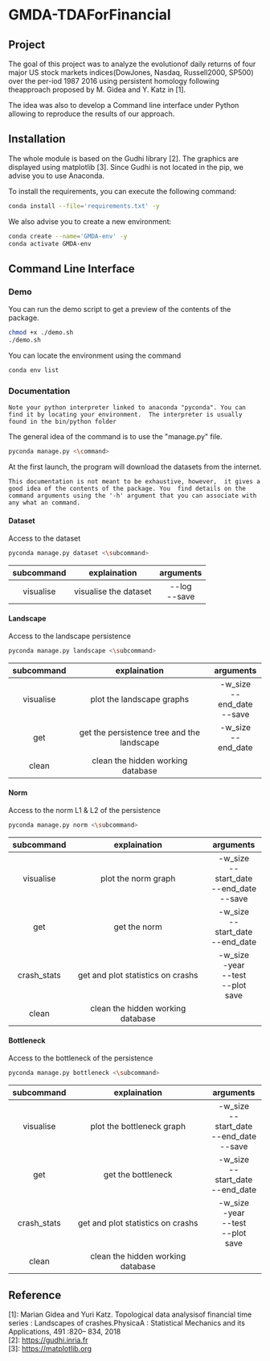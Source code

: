 # GMDA-TDAForFinancial

## Project
The goal of this project was to analyze the evolutionof daily returns of four 
major US stock markets indices(DowJones, Nasdaq, Russell2000, SP500) over the 
per-iod 1987 2016 using persistent homology following theapproach proposed by 
M. Gidea and Y. Katz in [1].


The idea was also to develop a Command line 
interface under Python allowing to reproduce the results of our approach.

## Installation
The whole module is based on the Gudhi library [2]. 
The graphics are displayed using matplotlib [3].
Since Gudhi is not located in the pip, 
we advise you to use Anaconda.

To install the requirements, you can execute the following command:
```bash
conda install --file='requirements.txt' -y
```

We also advise you to create a new environment:
```bash
conda create --name='GMDA-env' -y
conda activate GMDA-env
```

## Command Line Interface

### Demo
You can run the demo script to get a 
preview of the contents of the package.
```bash
chmod +x ./demo.sh
./demo.sh
```

You can locate the environment using the command
```bash
conda env list 
```

### Documentation
`Note your python interpreter linked to anaconda "pyconda".
You can find it by locating your environment. 
The interpreter is usually found in the bin/python folder`

The general idea of the command is to use the "manage.py" file.
```bash
pyconda manage.py <\command>
```
At the first launch, the program will download the datasets from the internet. 

`This documentation is not meant to be exhaustive, however, 
it gives a good idea of the contents of the package. You 
find details on the command arguments using the '-h' argument that you can associate with any
 what an command.`
#### Dataset
Access to the dataset
```bash
pyconda manage.py dataset <\subcommand>
```
| subcommand     | explaination            | arguments   |
| :----------:   | :----------:             | :----------: |
|  visualise     | visualise the dataset   | --log <br/> --save    |

#### Landscape
Access to the landscape persistence
```bash
pyconda manage.py landscape <\subcommand>
```
| subcommand     | explaination            | arguments   |
| :----------:   | :----------:             | :----------: |
|  visualise     | plot the landscape graphs  | -w_size <br/> --end_date <br/> --save    |
|  get     | get the persistence tree and the landscape   | -w_size <br/> --end_date    |
|  clean     | clean the hidden working database   |  |

#### Norm
Access to the norm L1 & L2 of the persistence
```bash
pyconda manage.py norm <\subcommand>
```
| subcommand     | explaination            | arguments   |
| :----------:   | :----------:             | :----------: |
|  visualise     | plot the norm graph  | -w_size <br/> --start_date <br/> --end_date <br/> --save    |
|  get     | get the norm   | -w_size <br/> --start_date <br/> --end_date  |
|  crash_stats     |  get and plot statistics on crashs   | -w_size <br/> -year <br/> --test <br/> --plot </br> save  |
|  clean     | clean the hidden working database   |  |


#### Bottleneck
Access to the bottleneck of the persistence
```bash
pyconda manage.py bottleneck <\subcommand>
```
| subcommand     | explaination            | arguments   |
| :----------:   | :----------:             | :----------: |
|  visualise     | plot the bottleneck graph  | -w_size <br/> --start_date <br/> --end_date <br/> --save    |
|  get     | get the bottleneck   | -w_size <br/> --start_date <br/> --end_date  |
|  crash_stats     |  get and plot statistics on crashs   | -w_size <br/> -year <br/> --test <br/> --plot </br> save  |
|  clean     | clean the hidden working database   |  |


## Reference 
[1]: Marian Gidea and Yuri Katz. Topological data analysisof 
financial time series : Landscapes of crashes.PhysicaA 
: Statistical Mechanics and its Applications, 491 :820– 834, 2018 \
[2]: https://gudhi.inria.fr \
[3]: https://matplotlib.org

